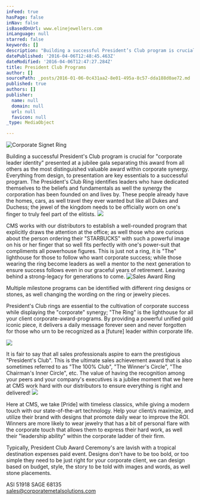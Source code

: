 ```yaml
---
inFeed: true
hasPage: false
inNav: false
isBasedOnUrl: www.elinejewellers.com
inLanguage: null
starred: false
keywords: []
description: "Building a successful President’s Club program is crucial for “corporate leader identity” presented at a jubilee gala separating this award from all others as the most distinguished valuable award within corporate synergy.\_ Everything from design, to presentation are key essentials to a successful program.\_ The President’s Club Ring identifies leaders who have dedicated themselves to the beliefs and fundamentals as well the synergy the corporation has been founded on and lives by.\_ These people already have the homes, cars, as well travel they ever wanted but like all Dukes and Duchess; the jewel of the kingdom needs to be officially worn on one’s finger to truly feel part of the elitists."
datePublished: '2016-04-06T12:48:45.463Z'
dateModified: '2016-04-06T12:47:27.284Z'
title: President Club Programs
author: []
sourcePath: _posts/2016-01-06-0c431aa2-8e01-495a-8c57-dda188d0ae72.md
published: true
authors: []
publisher:
  name: null
  domain: null
  url: null
  favicon: null
_type: MediaObject

---
```

![Corporate Signet Ring](https://the-grid-user-content.s3-us-west-2.amazonaws.com/f0fcc38c-ec2c-421e-b50e-17fc9694751a.jpg)

Building a successful President's Club program is crucial for "corporate leader identity" presented at a jubilee gala separating this award from all others as the most distinguished valuable award within corporate synergy.  Everything from design, to presentation are key essentials to a successful program.  The President's Club Ring identifies leaders who have dedicated themselves to the beliefs and fundamentals as well the synergy the corporation has been founded on and lives by.  These people already have the homes, cars, as well travel they ever wanted but like all Dukes and Duchess; the jewel of the kingdom needs to be officially worn on one's finger to truly feel part of the elitists.
![](https://the-grid-user-content.s3-us-west-2.amazonaws.com/c296f103-8a53-42bf-972f-1c7958f4292b.jpg)

CMS works with our distributors to establish a well-rounded program that explicitly draws the attention at the office; as well those who are curious about the person ordering their "STARBUCKS" with such a powerful image on his or her finger that so well fits perfectly with one's power-suit that compliments all powerhouse figures.  This is just not a ring, it is "The" lighthouse for those to follow who want corporate success; while those wearing the ring become leaders as well a mentor to the next generation to ensure success follows even in our graceful years of retirement.  Leaving behind a strong-legacy for generations to come.
![Sales Award Ring](https://the-grid-user-content.s3-us-west-2.amazonaws.com/605abbc6-2792-4d58-854c-838f80846e3e.jpg)

Multiple milestone programs can be identified with different ring designs or stones, as well changing the wording on the ring or jewelry pieces.

President's Club rings are essential to the cultivation of corporate success while displaying the "corporate" synergy; "The Ring" is the lighthouse for all your client corporate-award-programs. By providing a powerful unified gold iconic piece, it delivers a daily message forever seen and never forgotten for those who urn to be recognized as a \[future\] leader within corporate life.

![](https://the-grid-user-content.s3-us-west-2.amazonaws.com/0db42fb4-12d2-4965-b739-7184b884bd11.jpg)

It is fair to say
that all sales professionals aspire to earn the prestigious "President's
Club".  This is the ultimate sales achievement award that is also
sometimes referred to as "The 100% Club", "The Winner's Circle", "The
Chairman's Inner Circle", etc.  The value of having the recognition among
your peers and your company's executives is a jubilee moment that we here at
CMS work hard with our distributors to ensure everything is right and
delivered!
![](https://the-grid-user-content.s3-us-west-2.amazonaws.com/7189735d-2468-4f09-aeb2-d42908daf8f5.jpg)

Here at CMS,
we take \[Pride\] with timeless classics, while giving a modern touch with our
state-of-the-art technology.  Help your client/s maximize, and utilize
their brand with designs that promote daily wear to improve the ROI.
 Winners are more likely to wear jewelry that has a bit of personal flare
with the corporate touch that allows them to express their hard work, as well
their "leadership ability" within the corporate ladder of their firm.

Typically, President Club Award Ceremony's are lavish with a
tropical destination expenses paid event.  Designs don't have to be too
bold, or too simple they need to be just right for your corporate client, we
can design based on budget, style, the story to be told with images and words,
as well stone placements.

ASI 51918 SAGE 68135  
sales@corporatemetalsolutions.com